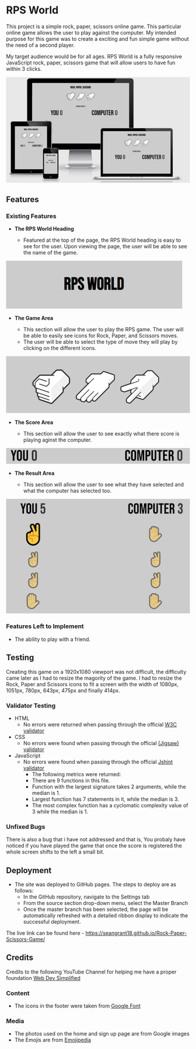 # RPS World
This project is a simple rock, paper, scissors online game. This particular online game allows the user to play against the computer. My intended purpose for this game was to create a exciting and fun  simple game without the need of a second player. 

My target audience would be for all ages. RPS World is a fully responsive JavaScript rock, paper, scissors game that will allow users to have fun within 3 clicks.


![RPS World](assets/images/README.mdImages/RPS%20Worls%20Overview.PNG "RPS World")

## Features 


### Existing Features

- __The RPS World Heading__

  - Featured at the top of the page, the RPS World heading is easy to see for the user. Upon viewing the page, the user will be able to see the name of the game.

![Heading](assets/images/README.mdImages/RPS%20World%20Heading.PNG)

- __The Game Area__

  - This section will allow the user to play the RPS game. The user will be able to easily see icons for Rock,  Paper, and Scissors moves.
  - The user will be able to select the type of move they will play by clicking on the different icons. 

![Game](assets/images/README.mdImages/RPS%20World%20Game.PNG)

- __The Score Area__

  - This section will allow the user to see exactly what there score is playing aginst the computer.

![Score](assets/images/README.mdImages/RPS%20World%20Score.PNG)

- __The Result Area__

  - This section will allow the user to see what they have selected and what the computer has selected too.

![Result](assets/images/README.mdImages/RPS%20World%20Result.PNG)

### Features Left to Implement

- The ability to play with a friend.

## Testing 

Creating this game on a 1920x1080 viewport was not difficult, the difficulty came later as I had to resize the magority of the game. I had to resize the Rock, Paper and Scissors icons to fit a screen with the width of 1080px, 1051px, 780px, 643px, 475px and finally 414px.

### Validator Testing 

- HTML
    - No errors were returned when passing through the official [W3C validator](https://validator.w3.org/nu/?doc=https%3A%2F%2Fcode-institute-org.github.io%2Flove-maths%2F)
- CSS
    - No errors were found when passing through the official [(Jigsaw) validator](https://jigsaw.w3.org/css-validator/validator?uri=https%3A%2F%2Fvalidator.w3.org%2Fnu%2F%3Fdoc%3Dhttps%253A%252F%252Fcode-institute-org.github.io%252Flove-maths%252F&profile=css3svg&usermedium=all&warning=1&vextwarning=&lang=en)
- JavaScript
    - No errors were found when passing through the official [Jshint validator](https://jshint.com/)
      - The following metrics were returned: 
      - There are 9 functions in this file.
      - Function with the largest signature takes 2 arguments, while the median is 1.
      - Largest function has 7 statements in it, while the median is 3.
      - The most complex function has a cyclomatic complexity value of 3 while the median is 1.

### Unfixed Bugs

There is also a bug that i have not addressed and that is, You probaly have noticed if you have played the game that once the score is registered the whole screen shifts to the left a small bit.

## Deployment

- The site was deployed to GitHub pages. The steps to deploy are as follows: 
  - In the GitHub repository, navigate to the Settings tab 
  - From the source section drop-down menu, select the Master Branch
  - Once the master branch has been selected, the page will be automatically refreshed with a detailed ribbon display to indicate the successful deployment. 

The live link can be found here - https://seangrant18.github.io/Rock-Paper-Scissors-Game/

## Credits 

Credits to the following YouTube Channel for helping me have a proper foundation [Web Dev Simplified](https://www.youtube.com/channel/UCFbNIlppjAuEX4znoulh0Cw)

### Content 

- The icons in the footer were taken from [Google Font](https://fonts.google.com/specimen/Bebas+Neue?query=Bebas+Neue)

### Media

- The photos used on the home and sign up page are from Google images
- The Emojis are from [Emojipedia](https://emojipedia.org/)
